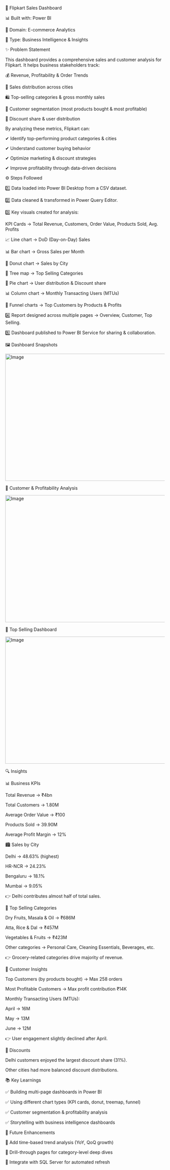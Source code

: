 🛒 Flipkart Sales Dashboard

📊 Built with: Power BI

📂 Domain: E-commerce Analytics

🔗 Type: Business Intelligence & Insights

✨ Problem Statement

This dashboard provides a comprehensive sales and customer analysis for Flipkart. It helps business stakeholders track:

💰 Revenue, Profitability & Order Trends

📍 Sales distribution across cities

🛍️ Top-selling categories & gross monthly sales

👤 Customer segmentation (most products bought & most profitable)

🎁 Discount share & user distribution

By analyzing these metrics, Flipkart can:

✔ Identify top-performing product categories & cities

✔ Understand customer buying behavior

✔ Optimize marketing & discount strategies

✔ Improve profitability through data-driven decisions

⚙️ Steps Followed

1️⃣ Data loaded into Power BI Desktop from a CSV dataset.

2️⃣ Data cleaned & transformed in Power Query Editor.

3️⃣ Key visuals created for analysis:

KPI Cards → Total Revenue, Customers, Order Value, Products Sold, Avg. Profits

📈 Line chart → DoD (Day-on-Day) Sales

📊 Bar chart → Gross Sales per Month

🍩 Donut chart → Sales by City

🌳 Tree map → Top Selling Categories

🥧 Pie chart → User distribution & Discount share

📊 Column chart → Monthly Transacting Users (MTUs)

🔻 Funnel charts → Top Customers by Products & Profits

4️⃣ Report designed across multiple pages → Overview, Customer, Top Selling.

5️⃣ Dashboard published to Power BI Service for sharing & collaboration.

🖼️ Dashboard Snapshots

<img width="600" height="400" alt="Image" src="https://github.com/user-attachments/assets/c506d56d-4485-4feb-b0d6-14f370d650dd" />


👥 Customer & Profitability Analysis

<img width="600" height="400" alt="Image" src="https://github.com/user-attachments/assets/7235af5e-0ce6-488a-9757-a4a9a5163154" />


🔹 Top Selling Dashboard

<img width="600" height="400" alt="Image" src="https://github.com/user-attachments/assets/052056d0-12e1-46eb-bef1-c34c420c0091" />


🔍 Insights

📊 Business KPIs

Total Revenue → ₹4bn

Total Customers → 1.80M

Average Order Value → ₹100

Products Sold → 39.90M

Average Profit Margin → 12%

🏙️ Sales by City

Delhi → 48.63% (highest)

HR-NCR → 24.23%

Bengaluru → 18.1%

Mumbai → 9.05%

👉 Delhi contributes almost half of total sales.

🛒 Top Selling Categories

Dry Fruits, Masala & Oil → ₹686M

Atta, Rice & Dal → ₹457M

Vegetables & Fruits → ₹423M

Other categories → Personal Care, Cleaning Essentials, Beverages, etc.

👉 Grocery-related categories drive majority of revenue.

👥 Customer Insights

Top Customers (by products bought) → Max 258 orders

Most Profitable Customers → Max profit contribution ₹14K

Monthly Transacting Users (MTUs):

April → 16M

May → 13M

June → 12M

👉 User engagement slightly declined after April.

🎁 Discounts

Delhi customers enjoyed the largest discount share (31%).

Other cities had more balanced discount distributions.

📚 Key Learnings

✅ Building multi-page dashboards in Power BI

✅ Using different chart types (KPI cards, donut, treemap, funnel)

✅ Customer segmentation & profitability analysis

✅ Storytelling with business intelligence dashboards

🚀 Future Enhancements

🔹 Add time-based trend analysis (YoY, QoQ growth)

🔹 Drill-through pages for category-level deep dives

🔹 Integrate with SQL Server for automated refresh
